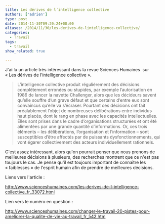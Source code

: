 ```yaml
---
title: Les dérives de l’intelligence collective
authors: ['adrien']
type: post
date: 2014-11-30T09:20:24+00:00
aliases: /2014/11/30/les-derives-de-lintelligence-collective/
categories:
  - Travail
tags:
  - travail
show_related: true

---
```

J'ai lu un article très intéressant dans la revue Sciences Humaines  sur « Les dérives de l'intelligence collective ».

> L’intelligence collective produit régulièrement des décisions complètement erronées ou stupides, par exemple l’autorisation en 1986 de lancer la navette Challenger, alors que les décideurs savent qu’elle souffre d’un grave défaut et que certains d’entre eux sont convaincus qu’elle va s’écraser. Pourtant ces décisions ont fait préalablement l’objet de nombreuses délibérations entre individus haut placés, dont le rang en phase avec les capacités intellectuelles. Elles sont prises dans le cadre d’organisations structurées et ont été alimentées par une grande quantité d’informations. Or, ces trois éléments – les délibérations, l’organisation et l’information – sont susceptibles d’être affectés par de puissants dysfonctionnements, qui vont égarer collectivement des acteurs individuellement rationnels.

C'est assez intéressant, alors qu'on pourrait penser que nous prenons de meilleures décisions à plusieurs, des recherches montrent que ce n'est pas toujours le cas. Je pense qu'il est toujours important de connaître les « faiblesses » de l'esprit humain afin de prendre de meilleures décisions.

Liens vers l'article :

<http://www.scienceshumaines.com/les-derives-de-l-intelligence-collective_fr_33072.html>

Lien vers le numéro en question :

<http://www.scienceshumaines.com/changer-le-travail-20-pistes-pour-ameliorer-la-qualite-de-vie-au-travail_fr_542.htm>
